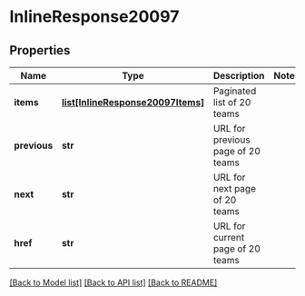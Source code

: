 # InlineResponse20097

## Properties
Name | Type | Description | Notes
------------ | ------------- | ------------- | -------------
**items** | [**list[InlineResponse20097Items]**](InlineResponse20097Items.md) | Paginated list of 20 teams | 
**previous** | **str** | URL for previous page of 20 teams | 
**next** | **str** | URL for next page of 20 teams | 
**href** | **str** | URL for current page of 20 teams | 

[[Back to Model list]](../README.md#documentation-for-models) [[Back to API list]](../README.md#documentation-for-api-endpoints) [[Back to README]](../README.md)


